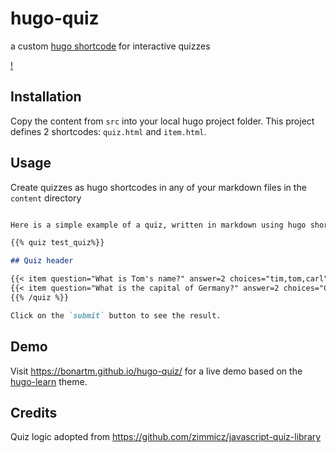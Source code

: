 # hugo-quiz

a custom [hugo shortcode](https://gohugo.io/content-management/shortcodes/#readout) for interactive quizzes 

[!](hugo-quiz-demo.png)


## Installation

Copy the content from `src` into your local hugo project folder. This project defines 2 shortcodes: `quiz.html` and `item.html`.


## Usage

Create quizzes as hugo shortcodes in any of your markdown files in the `content` directory

```markdown

Here is a simple example of a quiz, written in markdown using hugo shortcodes

{{% quiz test_quiz%}}

## Quiz header

{{< item question="What is Tom's name?" answer=2 choices="tim,tom,carl" >}}
{{< item question="What is the capital of Germany?" answer=2 choices="Cologne,Berlin,Hamburg" >}}
{{% /quiz %}}

Click on the `submit` button to see the result.
```

## Demo

Visit https://bonartm.github.io/hugo-quiz/ for a live demo based on the [hugo-learn](https://themes.gohugo.io/theme/hugo-theme-learn/en) theme.

## Credits

Quiz logic adopted from https://github.com/zimmicz/javascript-quiz-library

